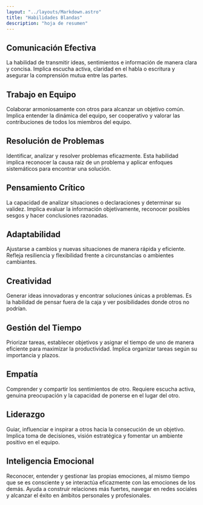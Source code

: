 ```yaml
---
layout: "../layouts/Markdown.astro"
title: "Habilidades Blandas"
description: "hoja de resumen"
---
```

## Comunicación Efectiva
La habilidad de transmitir ideas, sentimientos e información de manera clara y concisa. Implica escucha activa, claridad en el habla o escritura y asegurar la comprensión mutua entre las partes.

## Trabajo en Equipo
Colaborar armoniosamente con otros para alcanzar un objetivo común. Implica entender la dinámica del equipo, ser cooperativo y valorar las contribuciones de todos los miembros del equipo.

## Resolución de Problemas
Identificar, analizar y resolver problemas eficazmente. Esta habilidad implica reconocer la causa raíz de un problema y aplicar enfoques sistemáticos para encontrar una solución.

## Pensamiento Crítico
La capacidad de analizar situaciones o declaraciones y determinar su validez. Implica evaluar la información objetivamente, reconocer posibles sesgos y hacer conclusiones razonadas.

## Adaptabilidad
Ajustarse a cambios y nuevas situaciones de manera rápida y eficiente. Refleja resiliencia y flexibilidad frente a circunstancias o ambientes cambiantes.

## Creatividad
Generar ideas innovadoras y encontrar soluciones únicas a problemas. Es la habilidad de pensar fuera de la caja y ver posibilidades donde otros no podrían.

## Gestión del Tiempo
Priorizar tareas, establecer objetivos y asignar el tiempo de uno de manera eficiente para maximizar la productividad. Implica organizar tareas según su importancia y plazos.

## Empatía
Comprender y compartir los sentimientos de otro. Requiere escucha activa, genuina preocupación y la capacidad de ponerse en el lugar del otro.

## Liderazgo
Guiar, influenciar e inspirar a otros hacia la consecución de un objetivo. Implica toma de decisiones, visión estratégica y fomentar un ambiente positivo en el equipo.

## Inteligencia Emocional
Reconocer, entender y gestionar las propias emociones, al mismo tiempo que se es consciente y se interactúa eficazmente con las emociones de los demás. Ayuda a construir relaciones más fuertes, navegar en redes sociales y alcanzar el éxito en ámbitos personales y profesionales.
